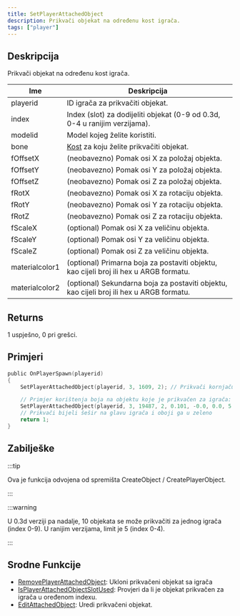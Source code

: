 ```yaml
---
title: SetPlayerAttachedObject
description: Prikvači objekat na određenu kost igrača.
tags: ["player"]
---
```


## Deskripcija

Prikvači objekat na određenu kost igrača.

| Ime            | Deskripcija                                                                              |
| -------------- | ---------------------------------------------------------------------------------------- |
| playerid       | ID igrača za prikvačiti objekat.                                                         |
| index          | Index (slot) za dodijeliti objekat (0-9 od 0.3d, 0-4 u ranijim verzijama).               |
| modelid        | Model kojeg želite koristiti.                                                            |
| bone           | [Kost](../resources/boneid) za koju želite prikvačiti objekat.                           |
| fOffsetX       | (neobavezno) Pomak osi X za položaj objekta.                                             |
| fOffsetY       | (neobavezno) Pomak osi Y za položaj objekta.                                             |
| fOffsetZ       | (neobavezno) Pomak osi Z za položaj objekta.                                             |
| fRotX          | (neobavezno) Pomak osi X za rotaciju objekta.                                            |
| fRotY          | (neobavezno) Pomak osi Y za rotaciju objekta.                                            |
| fRotZ          | (neobavezno) Pomak osi Z za rotaciju objekta.                                            |
| fScaleX        | (optional) Pomak osi X za veličinu objekta.                                              |
| fScaleY        | (optional) Pomak osi Y za veličinu objekta.                                              |
| fScaleZ        | (optional) Pomak osi Z za veličinu objekta.                                              |
| materialcolor1 | (optional) Primarna boja za postaviti objektu, kao cijeli broj ili hex u ARGB formatu.   |
| materialcolor2 | (optional) Sekundarna boja za postaviti objektu, kao cijeli broj ili hex u ARGB formatu. |

## Returns

1 uspješno, 0 pri grešci.

## Primjeri

```c
public OnPlayerSpawn(playerid)
{
    SetPlayerAttachedObject(playerid, 3, 1609, 2); // Prikvači kornjaču za playerid-evu glavu, in slou 3

    // Primjer korištenja boja na objektu koje je prikvačen za igrača:
    SetPlayerAttachedObject(playerid, 3, 19487, 2, 0.101, -0.0, 0.0, 5.50, 84.60, 83.7, 1.0, 1.0, 1.0, 0xFF00FF00);
    // Prikvači bijeli šešir na glavu igrača i oboji ga u zeleno
    return 1;
}
```

## Zabilješke

:::tip

Ova je funkcija odvojena od spremišta CreateObject / CreatePlayerObject.

:::

:::warning

U 0.3d verziji pa nadalje, 10 objekata se može prikvačiti za jednog igrača (index 0-9). U ranijim verzijama, limit je 5 (index 0-4).

:::

## Srodne Funkcije

- [RemovePlayerAttachedObject](RemovePlayerAttachedObject): Ukloni prikvačeni objekat sa igrača
- [IsPlayerAttachedObjectSlotUsed](IsPlayerAttachedObjectSlotUsed): Provjeri da li je objekat prikvačen za igrača u oređenom indexu.
- [EditAttachedObject](EditAttachedObject): Uredi prikvačeni objekat.
